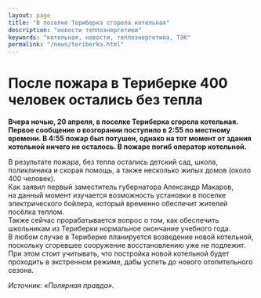 ```yaml
---
layout: page
title: "В поселке Териберка сгорела котельная"
description: "новости теплоэнергетики"
keywords: "котельная, новости, теплоэнергетика, ТЭК"
permalink: "/news/teriberka.html"
---
```






# После пожара в Териберке 400 человек остались без тепла

**Вчера ночью, 20 апреля, в поселке Териберка сгорела котельная. Первое сообщение о возгорании поступило в 2:55 по местному времени. В 4:55 пожар был потушен, однако на тот момент от здания котельной ничего не осталось. В пожаре погиб оператор котельной.**

В результате пожара, без тепла остались детский сад, школа, поликлиника и скорая помощь, а также несколько жилых домов (около 400 человек).  
Как заявил первый заместитель губернатора Александр Макаров, на данный момент изучается возможность установки в поселке электрического бойлера, который временно обеспечит жителей посёлка теплом.  
Также сейчас прорабатывается вопрос о том, как обеспечить школьникам из Териберки нормальное окончание учебного года.  
В любом случае в Териберке планируется возведение новой котельной, поскольку сгоревшее сооружение восстановлению уже не подлежит. При этом стоит учитывать, что постройка новой котельной будет проходить в экстренном режиме, дабы успеть до нового отопительного сезона.

_Источник: «Полярная правда»._


</td>  
<td>


